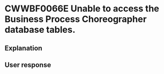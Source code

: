 # CWWBF0066E Unable to access the Business Process Choreographer database tables.

## Explanation

## User response